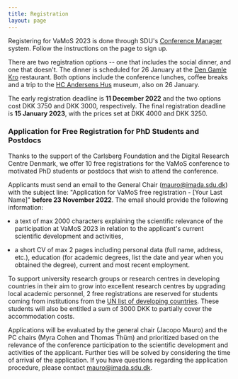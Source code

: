 ```yaml
---
title: Registration
layout: page
---
```


<style>ul { padding-left: 15px; }</style>

Registering for VaMoS 2023 is done through SDU's [Conference
Manager](https://www.conferencemanager.dk/vamos23/signup) system. Follow the
instructions on the page to sign up.

There are two registration options -- one that includes the social dinner, and
one that doesn't. The dinner is scheduled for 26 January at the [Den Gamle
Kro](https://dengamlekro.dk/) restaurant. Both options include the conference
lunches, coffee breaks and a trip to the [HC Andersens
Hus](https://hcandersenshus.dk/en/) museum, also on 26 January.

The early registration deadline is **11 December 2022** and the two options cost
DKK 3750 and DKK 3000, respectively. The final registration deadline is **15
January 2023**, with the prices set at DKK 4000 and DKK 3250.

### Application for Free Registration for PhD Students and Postdocs

Thanks to the support of the Carlsberg Foundation and the Digital Research
Centre Denmark, we offer 10 free registrations for the VaMoS conference to
motivated PhD students or postdocs that wish to attend the conference.

Applicants must send an email to the General Chair
([mauro@imada.sdu.dk](mailto:mauro@imada.sdu.dk)) with the subject line:
"Application for VaMoS free registration - [Your Last Name]" **before 23
November 2022**. The email should provide the following information:

- a text of max 2000 characters explaining the scientific relevance of the
  participation at VaMoS 2023 in relation to the applicant's current scientific
  development and activities,

- a short CV of max 2 pages including personal data (full name, address, etc.),
  education (for academic degrees, list the date and year when you obtained the
  degree), current and most recent employment.

To support university research groups or research centres in developing
countries in their aim to grow into excellent research centres by upgrading
local academic personnel, 2 free registrations are reserved for students coming
from institutions from the [UN list of developing
countries](https://www.un.org/development/desa/dpad/least-developed-country-category/ldcs-at-a-glance.html).
These students will also be entitled a sum of 3000 DKK to partially cover the
accommodation costs.

Applications will be evaluated by the general chair (Jacopo Mauro) and the PC
chairs (Myra Cohen and Thomas Thüm) and prioritized based on the relevance of
the conference participation to the scientific development and activities of the
applicant. Further ties will be solved by considering the time of arrival of the
application. If you have questions regarding the application procedure, please
contact [mauro@imada.sdu.dk](mailto:mauro@imada.sdu.dk).
